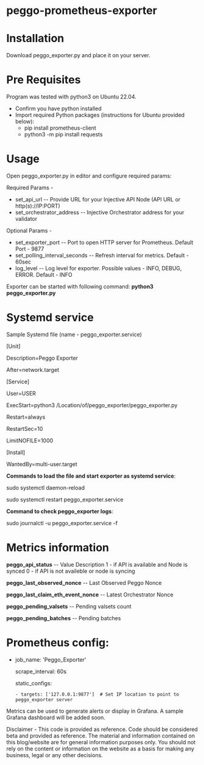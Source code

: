 # peggo-prometheus-exporter

# Installation
Download peggo_exporter.py and place it on your server. 

# Pre Requisites
Program was tested with python3 on Ubuntu 22.04. 
- Confirm you have python installed
- Import required Python packages (instructions for Ubuntu provided below):
  - pip install prometheus-client
  - python3 -m pip install requests

# Usage
Open peggo_exporter.py in editor and configure required params:

Required Params - 
  - set_api_url -- Provide URL for your Injective API Node (API URL or http(s)://IP:PORT)
  - set_orchestrator_address -- Injective Orchestrator address for your validator

Optional Params -
  - set_exporter_port -- Port to open HTTP server for Prometheus. Default Port - 9877
  - set_polling_interval_seconds -- Refresh interval for metrics. Default - 60sec
  - log_level -- Log level for exporter. Possible values - INFO, DEBUG, ERROR. Default - INFO

Exporter can be started with following command:
**python3 peggo_exporter.py**

# Systemd service

Sample Systemd file (name - peggo_exporter.service)

[Unit]

Description=Peggo Exporter

After=network.target

[Service]

User=USER

ExecStart=python3 /Location/of/peggo_exporter/peggo_exporter.py 

Restart=always

RestartSec=10

LimitNOFILE=1000

[Install]

WantedBy=multi-user.target

**Commands to load the file and start exporter as systemd service**:

sudo systemctl daemon-reload

sudo systemctl restart peggo_exporter.service

**Command to check peggo_exporter logs**:

sudo journalctl -u peggo_exporter.service -f

# Metrics information
**peggo_api_status** -- 
Value         Description
1       -     if API is available and Node is synced
0       -     if API is not availeble or node is syncing

**peggo_last_observed_nonce** -- Last Observed Peggo Nonce

**peggo_last_claim_eth_event_nonce** -- Latest Orchestrator Nonce

**peggo_pending_valsets** -- Pending valsets count

**peggo_pending_batches** -- Pending batches

# Prometheus config:       

- job_name: 'Peggo_Exporter'
  
    scrape_interval: 60s

    static_configs:

      - targets: ['127.0.0.1:9877']  # Set IP location to point to peggo_exporter server
   
Metrics can be used to generate alerts or display in Grafana. A sample Grafana dashboard will be added soon. 

Disclaimer - This code is provided as reference. Code should be considered beta and provided as reference. The material and information contained on this blog/website are for general information purposes only. You should not rely on the content or information on the website as a basis for making any business, legal or any other decisions.  
